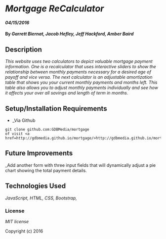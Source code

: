 # _Mortgage ReCalculator_

#### _04/15/2016_

#### By _Garrett Biernat, Jacob Hefley, Jeff Hackford, Amber Baird_

## Description

_This website uses two calculators to depict valuable mortgage payment information. One is a recalculator that uses interactive sliders to show the relationship between monthly payments necessary for a desired age of payoff and vice versa.  The next calculator is an adjustable amortization table that shows you your current monthly payments and months left.  This table also allows you to adjust monthly payments individually and see how it affects your over all savings and length of term in months._

## Setup/Installation Requirements


* _Via Github

```
git clone github.com:GDBMedia/mortgage
of visit <a href=http://gdbmedia.github.io/mortgage/>http://gdbmedia.github.io/mortgage/</a>
```


## Future Improvements

_Add another form with three input fields that will dynamically adjust a pie chart showing the total payment details.



## Technologies Used

_JavaScript, HTML, CSS, Bootstrap,_

### License

*MIT license*

Copyright (c) 2016
